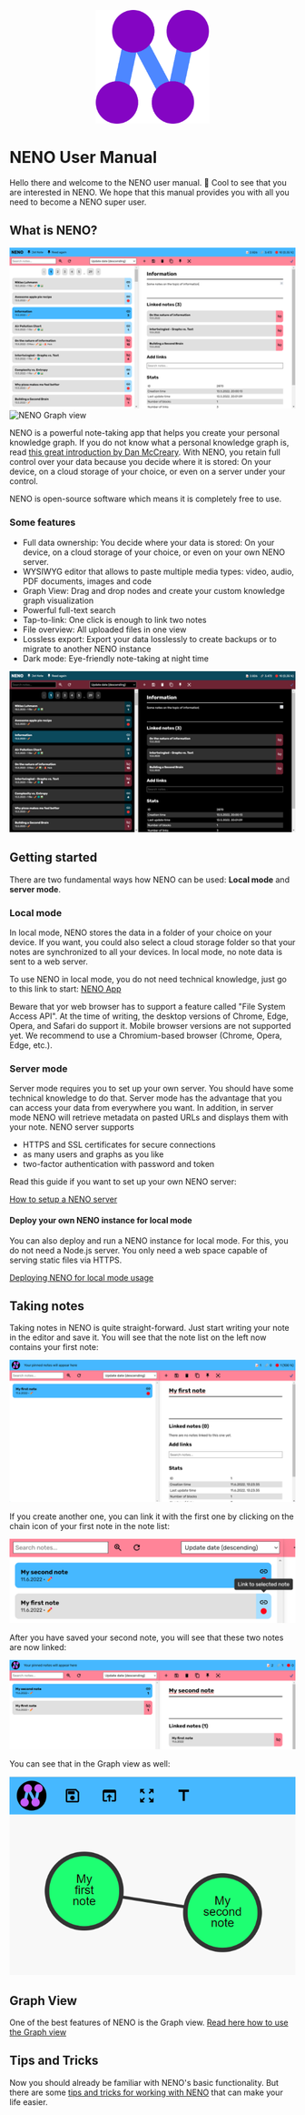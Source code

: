<p align="center">
  <img
    style="text-align: center;"
    src="../frontend/assets/app-icon/logo.svg"
    alt="NENO Logo"
    width="200" height="200" 
  >
</p>

# NENO User Manual

Hello there and welcome to the NENO user manual. 👋 Cool to see that you are interested in NENO. We hope that this manual provides you with all you need to become a NENO super user.

## What is NENO?

![NENO Editor view](./img/neno-light.png)
![NENO Graph view](./img/graph%20view.png)

NENO is a powerful note-taking app that helps you create your personal knowledge graph. If you do not know what a personal knowledge graph is, read [this great introduction by Dan McCreary](https://towardsdatascience.com/personal-knowledge-graphs-9a23a0b099af). With NENO, you retain full control over your data because you decide where it is stored: On your device, on a cloud storage of your choice, or even on a server under your control.

NENO is open-source software which means it is completely free to use.

### Some features

* Full data ownership: You decide where your data is stored: On your device, on a cloud storage of your choice, or even on your own NENO server.
* WYSIWYG editor that allows to paste multiple media types: video, audio, PDF documents, images and code
* Graph View: Drag and drop nodes and create your custom knowledge graph visualization
* Powerful full-text search
* Tap-to-link: One click is enough to link two notes
* File overview: All uploaded files in one view
* Lossless export: Export your data losslessly to create backups or to migrate to another NENO instance
* Dark mode: Eye-friendly note-taking at night time

![NENO Editor view in dark mode](./img/neno-dark.png)

## Getting started

There are two fundamental ways how NENO can be used: **Local mode** and **server mode**.

### Local mode

In local mode, NENO stores the data in a folder of your choice on your
device. If you want, you could also select a cloud storage folder so that your notes are synchronized to all your devices.
In local mode, no note data is sent to a web server.

To use NENO in local mode, you do not need technical knowledge, just go to this link to start:
[NENO App](https://sebastianzimmer.github.io/neno/login)

Beware that yor web browser has to support a feature called
"File System Access API". At the time of writing, the desktop versions
of Chrome, Edge, Opera, and Safari do support it.
Mobile browser versions are not supported yet.
We recommend to use a Chromium-based browser (Chrome, Opera, Edge, etc.).

### Server mode

Server mode requires you to set up your own server.
You should have some technical knowledge to do that.
Server mode has the advantage that you can access your data from everywhere you
want. In addition, in server mode NENO will retrieve metadata on pasted URLs
and displays them with your note.
NENO server supports
* HTTPS and SSL certificates for secure connections
* as many users and graphs as you like
* two-factor authentication with password and token

Read this guide if you want to set up your own NENO server:

[How to setup a NENO server](./Server.md)

#### Deploy your own NENO instance for local mode

You can also deploy and run a NENO instance for local mode.
For this, you do not need a Node.js server. You only need a
web space capable of serving static files via HTTPS.

[Deploying NENO for local mode usage](./DeployNENOLocalMode.md)

## Taking notes

Taking notes in NENO is quite straight-forward. Just start writing your note
in the editor and save it. You will see that the note list on the left now
contains your first note:

![My first note](./img/my-first-note.png)

If you create another one, you can link it with the first one by clicking on the
chain icon of your first note in the note list:

![Link to another note](./img/link-to-another-note.png)

After you have saved your second note, you will see that these two notes are
now linked:

![Two linked notes](./img/two-linked-notes.png)

You can see that in the Graph view as well:

![Two linked notes in Graph view](./img/two-linked-notes-in-graph-view.png)

## Graph View

One of the best features of NENO is the Graph view.
[Read here how to use the Graph view](./GraphView.md)

## Tips and Tricks

Now you should already be familiar with NENO's basic functionality. But there
are some [tips and tricks for working with NENO](./TipsAndTricks.md) that
can make your life easier.